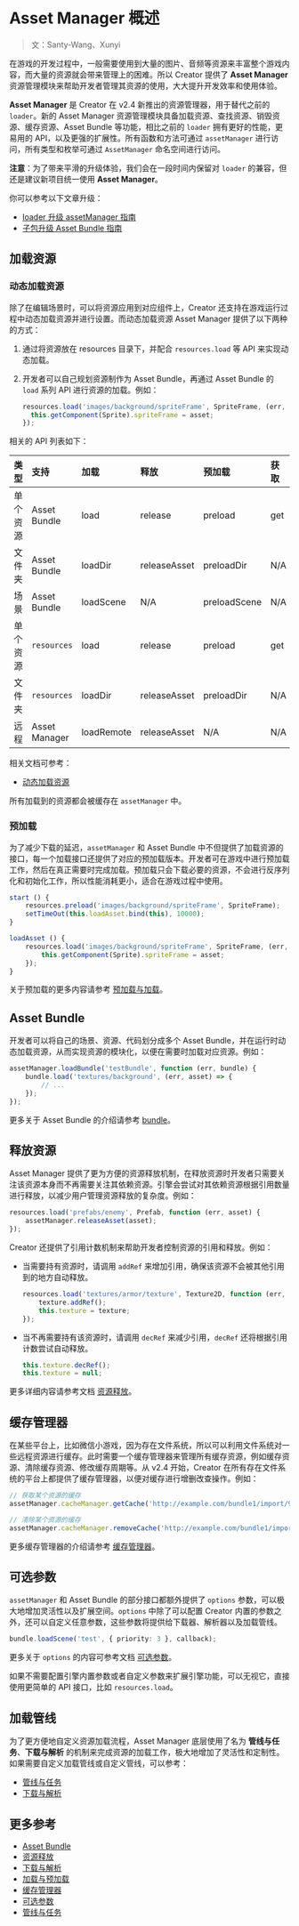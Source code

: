 # Asset Manager 概述

> 文：Santy-Wang、Xunyi

在游戏的开发过程中，一般需要使用到大量的图片、音频等资源来丰富整个游戏内容，而大量的资源就会带来管理上的困难。所以 Creator 提供了 **Asset Manager** 资源管理模块来帮助开发者管理其资源的使用，大大提升开发效率和使用体验。

**Asset Manager** 是 Creator 在 v2.4 新推出的资源管理器，用于替代之前的 `loader`。新的 Asset Manager 资源管理模块具备加载资源、查找资源、销毁资源、缓存资源、Asset Bundle 等功能，相比之前的 `loader` 拥有更好的性能，更易用的 API，以及更强的扩展性。所有函数和方法可通过 `assetManager` 进行访问，所有类型和枚举可通过 `AssetManager` 命名空间进行访问。

**注意**：为了带来平滑的升级体验，我们会在一段时间内保留对 `loader` 的兼容，但还是建议新项目统一使用 **Asset Manager**。

你可以参考以下文章升级：

- [loader 升级 assetManager 指南](asset-manager-upgrade-guide.md)
- [子包升级 Asset Bundle 指南](subpackage-upgrade-guide.md)

## 加载资源

### 动态加载资源

除了在编辑场景时，可以将资源应用到对应组件上，Creator 还支持在游戏运行过程中动态加载资源并进行设置。而动态加载资源 Asset Manager 提供了以下两种的方式：

1. 通过将资源放在 resources 目录下，并配合 `resources.load` 等 API 来实现动态加载。
2. 开发者可以自己规划资源制作为 Asset Bundle，再通过 Asset Bundle 的 `load` 系列 API 进行资源的加载。例如：

    ```typescript
    resources.load('images/background/spriteFrame', SpriteFrame, (err, asset) => {
      this.getComponent(Sprite).spriteFrame = asset;
    });
    ```

相关的 API 列表如下：

| 类型 | 支持 | 加载 | 释放 | 预加载 | 获取 | 查询资源信息 |
| :-- | :-- | :-- | :-- | :-- | :-- | :-- |
| 单个资源 | Asset Bundle   | load       | release      | preload      | get | getInfoWithPath |
| 文件夹   | Asset Bundle   | loadDir    | releaseAsset | preloadDir   | N/A | getDirWithPath  |
| 场景     | Asset Bundle   | loadScene  | N/A          | preloadScene | N/A | getSceneInfo    |
| 单个资源 | `resources` | load       | release      | preload      | get | getInfoWithPath |
| 文件夹   | `resources` | loadDir    | releaseAsset | preloadDir   | N/A | getDirWithPath  |
| 远程     | Asset Manager  | loadRemote | releaseAsset | N/A          | N/A | N/A |

相关文档可参考：

- [动态加载资源](dynamic-load-resources.md)

所有加载到的资源都会被缓存在 `assetManager` 中。

### 预加载

为了减少下载的延迟，`assetManager` 和 Asset Bundle 中不但提供了加载资源的接口，每一个加载接口还提供了对应的预加载版本。开发者可在游戏中进行预加载工作，然后在真正需要时完成加载。预加载只会下载必要的资源，不会进行反序列化和初始化工作，所以性能消耗更小，适合在游戏过程中使用。

```typescript
start () {
    resources.preload('images/background/spriteFrame', SpriteFrame);
    setTimeOut(this.loadAsset.bind(this), 10000);
}

loadAsset () {
    resources.load('images/background/spriteFrame', SpriteFrame, (err, asset) => {
        this.getComponent(Sprite).spriteFrame = asset;
    });
}
```

关于预加载的更多内容请参考 [预加载与加载](preload-load.md)。

## Asset Bundle

开发者可以将自己的场景、资源、代码划分成多个 Asset Bundle，并在运行时动态加载资源，从而实现资源的模块化，以便在需要时加载对应资源。例如：

```typescript
assetManager.loadBundle('testBundle', function (err, bundle) {
    bundle.load('textures/background', (err, asset) => {
        // ...
    });
});
```

更多关于 Asset Bundle 的介绍请参考 [bundle](bundle.md)。

## 释放资源

Asset Manager 提供了更为方便的资源释放机制，在释放资源时开发者只需要关注该资源本身而不再需要关注其依赖资源。引擎会尝试对其依赖资源根据引用数量进行释放，以减少用户管理资源释放的复杂度。例如：

```typescript
resources.load('prefabs/enemy', Prefab, function (err, asset) {
    assetManager.releaseAsset(asset);
});
```

Creator 还提供了引用计数机制来帮助开发者控制资源的引用和释放。例如：

- 当需要持有资源时，请调用 `addRef` 来增加引用，确保该资源不会被其他引用到的地方自动释放。

  ```typescript
  resources.load('textures/armor/texture', Texture2D, function (err, texture) {
      texture.addRef();
      this.texture = texture;
  });
  ```

- 当不再需要持有该资源时，请调用 `decRef` 来减少引用，`decRef` 还将根据引用计数尝试自动释放。

  ```typescript
  this.texture.decRef();
  this.texture = null;
  ```

更多详细内容请参考文档 [资源释放](release-manager.md)。

## 缓存管理器

在某些平台上，比如微信小游戏，因为存在文件系统，所以可以利用文件系统对一些远程资源进行缓存。此时需要一个缓存管理器来管理所有缓存资源，例如缓存资源、清除缓存资源、修改缓存周期等。从 v2.4 开始，Creator 在所有存在文件系统的平台上都提供了缓存管理器，以便对缓存进行增删改查操作。例如：

```typescript
// 获取某个资源的缓存
assetManager.cacheManager.getCache('http://example.com/bundle1/import/9a/9aswe123-dsqw-12xe-123xqawe12.json');

// 清除某个资源的缓存
assetManager.cacheManager.removeCache('http://example.com/bundle1/import/9a/9aswe123-dsqw-12xe-123xqawe12.json');
```

更多缓存管理器的介绍请参考 [缓存管理器](cache-manager.md)。

## 可选参数

`assetManager` 和 Asset Bundle 的部分接口都额外提供了 `options` 参数，可以极大地增加灵活性以及扩展空间。`options` 中除了可以配置 Creator 内置的参数之外，还可以自定义任意参数，这些参数将提供给下载器、解析器以及加载管线。

```typescript
bundle.loadScene('test', { priority: 3 }, callback);
```

更多关于 `options` 的内容可参考文档 [可选参数](options.md)。

如果不需要配置引擎内置参数或者自定义参数来扩展引擎功能，可以无视它，直接使用更简单的 API 接口，比如 `resources.load`。

## 加载管线

为了更方便地自定义资源加载流程，Asset Manager 底层使用了名为 **管线与任务**、**下载与解析** 的机制来完成资源的加载工作，极大地增加了灵活性和定制性。如果需要自定义加载管线或自定义管线，可以参考：

- [管线与任务](pipeline-task.md)
- [下载与解析](downloader-parser.md)

## 更多参考

- [Asset Bundle](bundle.md)
- [资源释放](release-manager.md)
- [下载与解析](downloader-parser.md)
- [加载与预加载](preload-load.md)
- [缓存管理器](cache-manager.md)
- [可选参数](options.md)
- [管线与任务](pipeline-task.md)
